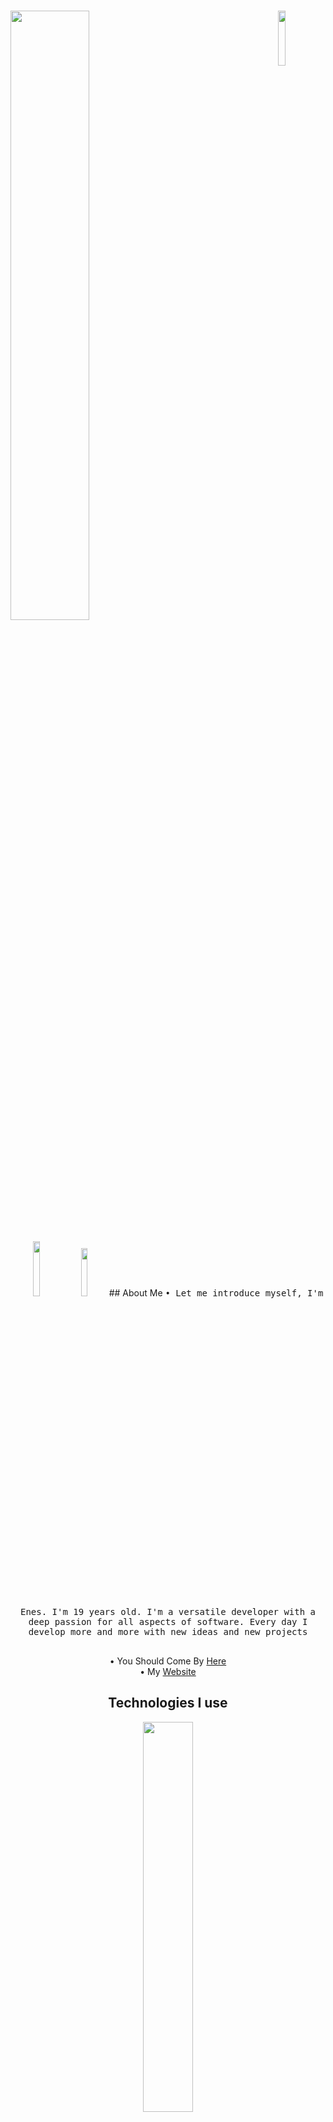 
# <img width="50%" src= "https://readme-typing-svg.demolab.com?font=Fira+Code&pause=1000&color=FFFFFF&background=FF6AAA00&vCenter=false&multiline=true&width=435&height=30&lines=Hi+there%2C+I'am+WraithsDev"><img align="right" width="15%" src="https://komarev.com/ghpvc/?username=WraithsDev&color=191717">

<div align="center">

<p align="center">
 <a href="https://discord.com/users/843136836947410945" target"blank_"><img width="15%" src="https://img.shields.io/badge/Discord%20-000000.svg?&style=for-the-badge&logo=discord&logoColor=white"></a>
  <a href="https://github.com/WraithsDev" target"blank_"><img width="14%" src="https://img.shields.io/badge/GitHub%20-000000.svg?&style=for-the-badge&logo=github&logoColor=white"></a>
## About Me

<samp>
• Let me introduce myself, I'm Enes. I'm 19 years old. I'm a versatile developer with a deep passion for all aspects of software. Every day I develop more and more with new ideas and new projects<br /><br />

• You Should Come By [Here](https://discord.gg/vsc) <br />
• My [Website](https://www.wraiths.dev)

</samp>

## Technologies I use

<img width="40%" align="center" src="https://skillicons.dev/icons?i=js,html,css,react,nodejs,express,mysql,mongodb&perline=7">

## My Stats
<div align="center" width="100%">
<img width="50%" src="https://github-readme-stats.vercel.app/api?username=WraithsDev&show_icons=false&theme=midnight-purple&hide_border=true&bg_color=0D1117">
<img width="50%" src="https://github-readme-stats.vercel.app/api/top-langs/?username=WraithsDev&theme=midnight-purple&hide_border=true&include_all_commits=false&count_private=true&layout=donut&bg_color=0D1117">
